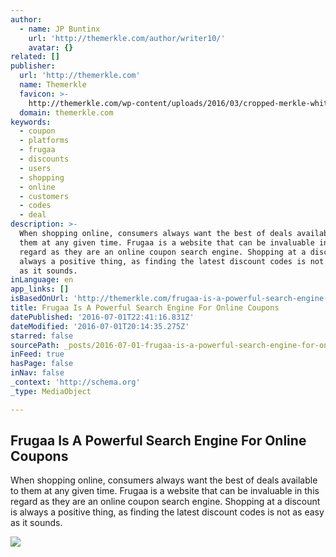 ```yaml
---
author:
  - name: JP Buntinx
    url: 'http://themerkle.com/author/writer10/'
    avatar: {}
related: []
publisher:
  url: 'http://themerkle.com'
  name: Themerkle
  favicon: >-
    http://themerkle.com/wp-content/uploads/2016/03/cropped-merkle-white-1-192x192.png
  domain: themerkle.com
keywords:
  - coupon
  - platforms
  - frugaa
  - discounts
  - users
  - shopping
  - online
  - customers
  - codes
  - deal
description: >-
  When shopping online, consumers always want the best of deals available to
  them at any given time. Frugaa is a website that can be invaluable in this
  regard as they are an online coupon search engine. Shopping at a discount is
  always a positive thing, as finding the latest discount codes is not as easy
  as it sounds.
inLanguage: en
app_links: []
isBasedOnUrl: 'http://themerkle.com/frugaa-is-a-powerful-search-engine-for-online-coupons/'
title: Frugaa Is A Powerful Search Engine For Online Coupons
datePublished: '2016-07-01T22:41:16.831Z'
dateModified: '2016-07-01T20:14:35.275Z'
starred: false
sourcePath: _posts/2016-07-01-frugaa-is-a-powerful-search-engine-for-online-coupons.md
inFeed: true
hasPage: false
inNav: false
_context: 'http://schema.org'
_type: MediaObject

---
```

<article style=""><h1>Frugaa Is A Powerful Search Engine For Online Coupons</h1><p>When shopping online, consumers always want the best of deals available to them at any given time. Frugaa is a website that can be invaluable in this regard as they are an online coupon search engine. Shopping at a discount is always a positive thing, as finding the latest discount codes is not as easy as it sounds.</p><img src="http://themerkle.com/wp-content/uploads/2016/07/shutterstock_155204765.jpg" /></article>